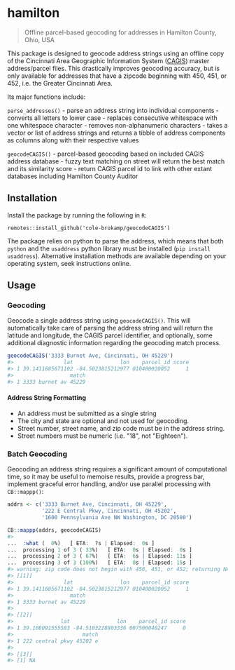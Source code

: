 
<!-- README.md is generated from README.Rmd. Please edit that file -->
hamilton
========

> Offline parcel-based geocoding for addresses in Hamilton County, Ohio, USA

This package is designed to geocode address strings using an offline copy of the Cincinnati Area Geographic Information System ([CAGIS](http://cagismaps.hamilton-co.org/cagisportal)) master address/parcel files. This drastically improves geocoding accuracy, but is only available for addresses that have a zipcode beginning with 450, 451, or 452, i.e. the Greater Cincinnati Area.

Its major functions include:

`parse_addresses()` - parse an address string into individual components - converts all letters to lower case - replaces consecutive whitespace with one whitespace character - removes non-alphanumeric characters - takes a vector or list of address strings and returns a tibble of address components as columns along with their respective values

`geocodeCAGIS()` - parcel-based geocoding based on included CAGIS address database - fuzzy text matching on street will return the best match and its similarity score - return CAGIS parcel id to link with other extant databases including Hamilton County Auditor

Installation
------------

Install the package by running the following in `R`:

`remotes::install_github('cole-brokamp/geocodeCAGIS')`

The package relies on python to parse the address, which means that both `python` and the `usaddress` python library must be installed (`pip install usaddress`). Alternative installation methods are available depending on your operating system, seek instructions online.

Usage
-----

### Geocoding

Geocode a single address string using `geocodeCAGIS()`. This will automatically take care of parsing the address string and will return the latitude and longitude, the CAGIS parcel identifier, and optionally, some additional diagnostic information regarding the geocoding match process.

``` r
geocodeCAGIS('3333 Burnet Ave, Cincinnati, OH 45229')
#>                lat               lon    parcel_id score
#> 1 39.1411685671102 -84.5023815212977 010400020052     1
#>                  match
#> 1 3333 burnet av 45229
```

#### Address String Formatting

-   An address must be submitted as a single string
-   The city and state are optional and not used for geocoding.
-   Street number, street name, and zip code must be in the address string.
-   Street numbers must be numeric (i.e. "18", not "Eighteen").

### Batch Geocoding

Geocoding an address string requires a significant amount of computational time, so it may be useful to memoise results, provide a progress bar, implement graceful error handling, and/or use parallel processing with `CB::mappp()`:

``` r
addrs <- c('3333 Burnet Ave, Cincinnati, OH 45229',
           '222 E Central Pkwy, Cincinnati, OH 45202',
           '1600 Pennsylvania Ave NW Washington, DC 20500')

CB::mappp(addrs, geocodeCAGIS)
#> 
...  :what (  0%)   [ ETA:  ?s | Elapsed:  0s ]
...  processing 1 of 3 ( 33%)   [ ETA:  0s | Elapsed:  0s ]
...  processing 2 of 3 ( 67%)   [ ETA:  6s | Elapsed: 11s ]
...  processing 3 of 3 (100%)   [ ETA:  0s | Elapsed: 15s ]
#> warning: zip code does not begin with 450, 451, or 452; returning NA
#> [[1]]
#>                lat               lon    parcel_id score
#> 1 39.1411685671102 -84.5023815212977 010400020052     1
#>                  match
#> 1 3333 burnet av 45229
#> 
#> [[2]]
#>               lat               lon    parcel_id score
#> 1 39.108091555583 -84.5103228803336 007500040247     0
#>                      match
#> 1 222 central pkwy 45202 e
#> 
#> [[3]]
#> [1] NA
```
